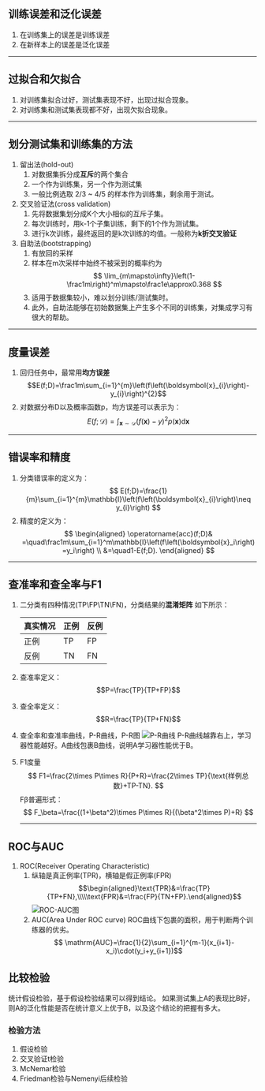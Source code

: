 
## 训练误差和泛化误差
1. 在训练集上的误差是训练误差
2. 在新样本上的误差是泛化误差
****

## 过拟合和欠拟合
1. 对训练集拟合过好，测试集表现不好，出现过拟合现象。
2. 对训练集和测试集表现都不好，出现欠拟合现象。
****   

## 划分测试集和训练集的方法
1. 留出法(hold-out)
    1. 对数据集拆分成**互斥**的两个集合
    2. 一个作为训练集，另一个作为测试集
    3. 一般比例选取 2/3 ~ 4/5 的样本作为训练集，剩余用于测试。
2. 交叉验证法(cross validation)
    1. 先将数据集划分成K个大小相似的互斥子集。
    2. 每次训练时，用k-1个子集训练，剩下的1个作为测试集。
    3. 进行k次训练，最终返回的是k次训练的均值。一般称为**k折交叉验证**
3. 自助法(bootstrapping)
    1. 有放回的采样
    2. 样本在m次采样中始终不被采到的概率约为$$ 
    \lim_{m\mapsto\infty}\left(1-\frac1m\right)^m\mapsto\frac1e\approx0.368
    $$
    3. 适用于数据集较小，难以划分训练/测试集时。
    4. 此外，自助法能够在初始数据集上产生多个不同的训练集，对集成学习有很大的帮助。
 ****   

## 度量误差
1. 回归任务中，最常用**均方误差**
        $$E(f;D)=\frac1m\sum_{i=1}^{m}\left(f\left(\boldsymbol{x}_{i}\right)-y_{i}\right)^{2}$$
2. 对数据分布D以及概率函数p，均方误差可以表示为：
   $$E(f;\mathcal{D})=\int_{\boldsymbol{x}\sim\mathcal{D}}\left(f\left(\boldsymbol{x}\right)-y\right)^2p(\boldsymbol{x})\mathrm{d}\boldsymbol{x}$$
**** 

## 错误率和精度
1. 分类错误率的定义为：
   $$ E(f;D)=\frac{1}{m}\sum_{i=1}^{m}\mathbb{I}\left(f\left(\boldsymbol{x}_{i}\right)\neq y_{i}\right) 
   $$
2. 精度的定义为：
$$ \begin{aligned}
\operatorname{acc}(f;D)& =\quad\frac1m\sum_{i=1}^m\mathbb{I}\left(f\left(\boldsymbol{x}_i\right)=y_i\right)  \\
&=\quad1-E(f;D).
\end{aligned}
$$

**** 
## 查准率和查全率与F1
1. 二分类有四种情况(TP\FP\TN\FN)，分类结果的**混淆矩阵** 如下所示：
   
    |真实情况|正例|反例|
    |----|----|----|
    |正例|TP|FP|
    |反例|TN|FN|

2. 查准率定义：
    $$P=\frac{TP}{TP+FP}$$
3. 查全率定义：
   $$R=\frac{TP}{TP+FN}$$

4. 查全率和查准率曲线，P-R曲线，P-R图
   ![P-R曲线](https://z4a.net/images/2023/12/01/P-R.png)
   P-R曲线越靠右上，学习器性能越好。A曲线包裹B曲线，说明A学习器性能优于B。

5. F1度量
   $$ 
   F1=\frac{2\times P\times R}{P+R}=\frac{2\times TP}{\text{样例总数}+TP-TN}.
   $$
   Fβ普遍形式：$$
   F_\beta=\frac{(1+\beta^2)\times P\times R}{(\beta^2\times P)+R}
   $$
   ****

## ROC与AUC
1. ROC(Receiver Operating Characteristic)
   1. 纵轴是真正例率(TPR)，横轴是假正例率(FPR)
    $$\begin{aligned}\text{TPR}&=\frac{TP}{TP+FN},\\\\\text{FPR}&=\frac{FP}{TN+FP}.\end{aligned}$$
    ![ROC-AUC图](https://z4a.net/images/2023/12/01/ROC-AUC.png) 
   2. AUC(Area Under ROC curve)
    ROC曲线下包裹的面积，用于判断两个训练器的优劣。
    $$ \mathrm{AUC}=\frac{1}{2}\sum_{i=1}^{m-1}(x_{i+1}-x_i)\cdot(y_i+y_{i+1})$$

  ## 比较检验
  统计假设检验，基于假设检验结果可以得到结论。
  如果测试集上A的表现比B好，则A的泛化性能是否在统计意义上优于B，以及这个结论的把握有多大。

  ### 检验方法
  1. 假设检验
  2. 交叉验证t检验
  3. McNemar检验
  4. Friedman检验与Nemenyi后续检验
